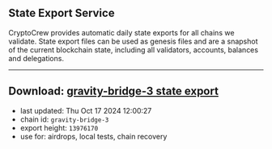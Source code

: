 ## State Export Service
CryptoCrew provides automatic daily state exports for all chains we validate. State export files can be used as genesis files and are a snapshot of the current blockchain state, including all validators, accounts, balances and delegations.

---
**Download: [gravity-bridge-3 state export](https://dl-eu2.ccvalidators.com/SERVICE/gravitybridge/gravity-bridge-3_export_13976170.json)**
---

- last updated: Thu Oct 17 2024 12:00:27
- chain id: `gravity-bridge-3`
- export height: `13976170`
- use for: airdrops, local tests, chain recovery
